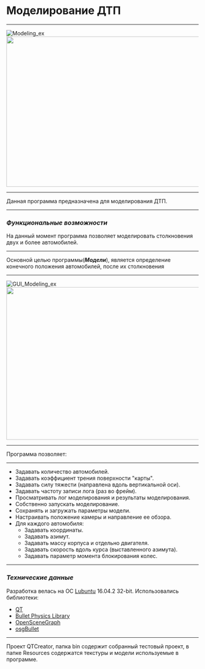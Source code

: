# **Моделирование ДТП** 
************
![Modeling_ex](https://3.downloader.disk.yandex.ru/preview/53c7124a9d241a7517f7ffc717f8affc623f2913e0455b09a8c40a373baaa67a/inf/e4yAmOpUdHfB_SQ08sGywY6RWpBdZTZ538chB57HiojmzNZ1ROP0K3sr0xEAeVKnbrwmFRqKUy-2uwGVyXgDlQ%3D%3D?uid=0&filename=1.png&disposition=inline&hash=&limit=0&content_type=image%2Fpng&tknv=v2&size=1165x786)
<img src="http://s019.radikal.ru/i640/1709/77/b213fcc85406.gif" width="510" height="394"/>
*************
Данная программа предназначена для моделирования ДТП.
*********
### ***Функциональные возможности***

На данный момент программа позволяет моделировать столкновения двух и более автомобилей.
**********
Основной целью программы(***Модели***), является определение конечного положения автомобилей, после их столкновения
*********
![GUI_Modeling_ex](https://1.downloader.disk.yandex.ru/preview/1045ae80d56a9f9bd9cf463c736f5bc3bcb28205622cc25a0a15ed0234e66876/inf/e4yAmOpUdHfB_SQ08sGywc2CX730zv9CQXkRoEITuVEArzK1wcC9_jHBXemtSpedCCtJY9au3z_E3VcYBkHDEw%3D%3D?uid=0&filename=2.png&disposition=inline&hash=&limit=0&content_type=image%2Fpng&tknv=v2&size=1165x786)
<img src="http://s013.radikal.ru/i325/1709/fc/08d6f59ab8e3.gif" width="1165" height="400" align="center"/>

*********
Программа позволяет: 
********
+ Задавать количество автомобилей.
+ Задавать коэффициент трения поверхности "карты".
+ Задавать силу тяжести (направлена вдоль вертикальной оси).
+ Задавать частоту записи лога (раз во фрейм).
+ Просматривать лог моделирования и результаты моделирования.
+ Собственно запускать моделирование.
+ Сохранять и загружать параметры модели.
+ Настраивать положение камеры и направление ее обзора.
+ Для каждого автомобиля:
  + Задавать координаты.
  + Задавать азимут.
  + Задавать массу корпуса и отдельно двигателя.
  + Задавать скорость вдоль курса (выставленного азимута).
  + Задавать параметр момента блокирования колес.
********
### ***Технические данные***
Разработка велась на ОС [Lubuntu](http://lubuntu.me) 16.04.2 32-bit. 
Использовались библиотеки:
* [QT](https://www.qt.io/ru/)
* [Bullet Physics Library](http://bulletphysics.org/wordpress/)
* [OpenSceneGraph](http://www.openscenegraph.org/)
* [osgBullet](http://osgbullet.vesuite.org/)
*********
Проект QTCreator, папка bin содержит собранный тестовый проект, в папке Resources содержатся текстуры и модели используемые в программе.


